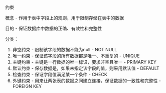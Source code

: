 约束

概念 - 作用于表中字段上的规则，用于限制存储在表中的数据

目的 - 保证数据库中数据的正确、有效性和完整性

分类：

1. 非空约束 - 限制该字段的数据不能为null - NOT NULL
2. 唯一约束 - 保证该字段的所有数据都是唯一、不重复的 - UNIQUE
3. 主键约束 - 主键是一行数据的唯一标识，要求非空且唯一 - PRIMARY KEY
4. 默认约束 - 保存数据是，如果未指定该字段的值，则采用默认值 - DEFAULT
5. 检查约束 - 保证字段值满足某一个条件 - CHECK
6. 外键约束 - 用来让两张表的数据之间建立连接，保证数据的一致性和完整性 - FOREIGN KEY